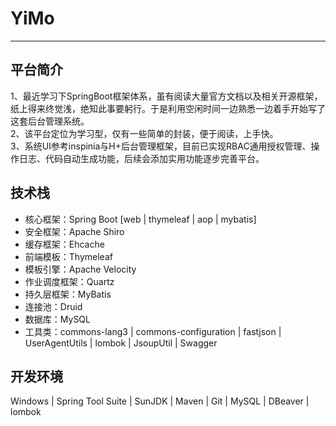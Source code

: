 # YiMo
--------------------
## 平台简介
1、最近学习下SpringBoot框架体系，虽有阅读大量官方文档以及相关开源框架，纸上得来终觉浅，绝知此事要躬行。于是利用空闲时间一边熟悉一边着手开始写了这套后台管理系统。<br>
2、该平台定位为学习型，仅有一些简单的封装，便于阅读，上手快。<br>
3、系统UI参考inspinia与H+后台管理框架，目前已实现RBAC通用授权管理、操作日志、代码自动生成功能，后续会添加实用功能逐步完善平台。<br>

## 技术栈
* 核心框架：Spring Boot [web | thymeleaf | aop | mybatis] 
* 安全框架：Apache Shiro
* 缓存框架：Ehcache
* 前端模板：Thymeleaf
* 模板引擎：Apache Velocity
* 作业调度框架：Quartz
* 持久层框架：MyBatis
* 连接池：Druid 
* 数据库：MySQL
* 工具类：commons-lang3 | commons-configuration | fastjson | UserAgentUtils | lombok | JsoupUtil | Swagger

## 开发环境
Windows | Spring Tool Suite  | SunJDK | Maven  | Git | MySQL | DBeaver | lombok